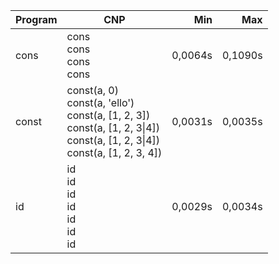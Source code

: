 Program | CNP | Min | Max
--- | --- | ---: | ---:
cons | cons<br/>cons<br/>cons<br/>cons | 0,0064s | 0,1090s
const | const(a, 0)<br/>const(a, 'ello')<br/>const(a, [1, 2, 3])<br/>const(a, [1, 2, 3\|4])<br/>const(a, [1, 2, 3\|4])<br/>const(a, [1, 2, 3, 4]) | 0,0031s | 0,0035s
id | id<br/>id<br/>id<br/>id<br/>id<br/>id<br/>id | 0,0029s | 0,0034s
